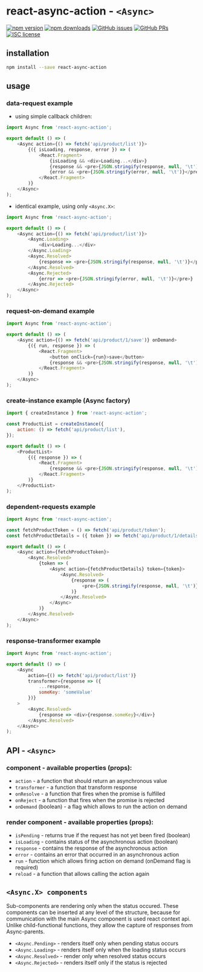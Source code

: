 # react-async-action - `<Async>`

[![npm version](https://img.shields.io/npm/v/react-async-action.svg)](https://www.npmjs.com/package/react-async-action)
[![npm downloads](https://img.shields.io/npm/dm/react-async-action.svg)](https://www.npmjs.com/package/react-async-action)
[![GitHub issues](https://img.shields.io/github/issues/rootsher/react-async-action.svg)](https://github.com/ghengeveld/react-async/issues)
[![GitHub PRs](https://img.shields.io/github/issues-pr/rootsher/react-async-action.svg)](https://github.com/ghengeveld/react-async/pulls)
[![ISC license](https://img.shields.io/npm/l/react-async.svg)](https://opensource.org/licenses/ISC)

## installation

```bash
npm install --save react-async-action
```

## usage

### data-request example

* using simple callback children:

```js
import Async from 'react-async-action';

export default () => (
    <Async action={() => fetch('api/product/list')}>
        {({ isLoading, response, error }) => (
            <React.Fragment>
                {isLoading && <div>Loading...</div>}
                {response && <pre>{JSON.stringify(response, null, '\t')}</pre>}
                {error && <pre>{JSON.stringify(error, null, '\t')}</pre>}
            </React.Fragment>
        )}
    </Async>
);
```

* identical example, using only `<Async.X>`:

```js
import Async from 'react-async-action';

export default () => (
    <Async action={() => fetch('api/product/list')}>
        <Async.Loading>
            <div>Loading...</div>
        </Async.Loading>
        <Async.Resolved>
            {response => <pre>{JSON.stringify(response, null, '\t')}</pre>}
        </Async.Resolved>
        <Async.Rejected>
            {error => <pre>{JSON.stringify(error, null, '\t')}</pre>}
        </Async.Rejected>
    </Async>
);

```

### request-on-demand example

```js
import Async from 'react-async-action';

export default () => (
    <Async action={() => fetch('api/product/1/save')} onDemand>
        {({ run, response }) => (
            <React.Fragment>
                <button onClick={run}>save</button>
                {response && <pre>{JSON.stringify(response, null, '\t')}</pre>}
            </React.Fragment>
        )}
    </Async>
);
```

### create-instance example (Async factory)

```js
import { createInstance } from 'react-async-action';

const ProductList = createInstance({
    action: () => fetch('api/product/list'),
});

export default () => (
    <ProductList>
        {({ response }) => (
            <React.Fragment>
                {response && <pre>{JSON.stringify(response, null, '\t')}</pre>}
            </React.Fragment>
        )}
    </ProductList>
);

```

### dependent-requests example

```js
import Async from 'react-async-action';

const fetchProductToken = () => fetch('api/product/token');
const fetchProductDetails = ({ token }) => fetch('api/product/1/details', { token });

export default () => (
    <Async action={fetchProductToken}>
        <Async.Resolved>
            {token => (
                <Async action={fetchProductDetails} token={token}>
                    <Async.Resolved>
                        {response => (
                            <pre>{JSON.stringify(response, null, '\t')}</pre>
                        )}
                    </Async.Resolved>
                </Async>
            )}
        </Async.Resolved>
    </Async>
);
```

### response-transformer example

```js
import Async from 'react-async-action';

export default () => (
    <Async
		action={() => fetch('api/product/list')}
		transformer={response => ({
			...response,
			someKey: 'someValue'
		})}
	>
		<Async.Resolved>
			{response => <div>{response.someKey}</div>}
		</Async.Resolved>
    </Async>
);
```

## API - `<Async>`

### component - available properties (props):

* `action` - a function that should return an asynchronous value
* `transformer` - a function that transform response
* `onResolve` - a function that fires when the promise is fulfilled
* `onReject` - a function that fires when the promise is rejected
* `onDemand` (boolean) - a flag which allows to run the action on demand

### render component - available properties (props):

* `isPending` - returns true if the request has not yet been fired (boolean)
* `isLoading` - contains status of the asynchronous action (boolean)
* `response` - contains the response of the asynchronous action
* `error` - contains an error that occurred in an asynchronous action
* `run` - function which allows firing action on demand (onDemand flag is required)
* `reload` - a function that allows calling the action again

## `<Async.X> components`

Sub-components are rendering only when the status occured.
These components can be inserted at any level of the structure,
because for communication with the main Async component is used react context api.
Unlike child-functional functions, they allow the capture of responses from Async-parents.

* `<Async.Pending>` - renders itself only when pending status occurs
* `<Async.Loading>` - renders itself only when the loading status occurs
* `<Async.Resolved>` - render only when resolved status occurs
* `<Async.Rejected>` - renders itself only if the status is rejected
